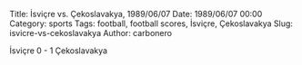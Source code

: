 Title: İsviçre vs. Çekoslavakya, 1989/06/07
Date: 1989/06/07 00:00
Category: sports
Tags: football, football scores, İsviçre, Çekoslavakya
Slug: isvicre-vs-cekoslavakya
Author: carbonero


İsviçre 0 - 1 Çekoslavakya
